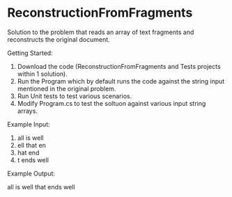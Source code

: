 # ReconstructionFromFragments

Solution to the problem that reads an array of text fragments and reconstructs the original document.

Getting Started:

1. Download the code (ReconstructionFromFragments and Tests projects within 1 solution).
2. Run the Program which by default runs the code against the string input mentioned in the original problem.
3. Run Unit tests to test various scenarios.
4. Modify Program.cs to test the soltuon against various input string arrays.

Example Input:

1. all is well
2. ell that en
3. hat end
4. t ends well

Example Output:

all is well that ends well
